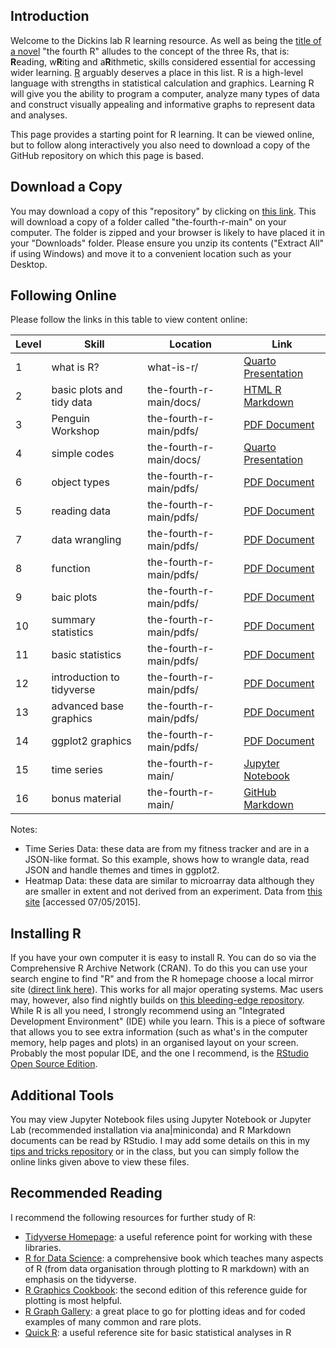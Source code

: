 ## Introduction
Welcome to the Dickins lab R learning resource. As well as being the [title of a novel](https://en.wikipedia.org/wiki/The_Fourth_%22R%22) "the fourth R" alludes to the concept of the three Rs, that is: **R**eading, w**R**iting and a**R**ithmetic, skills considered essential for accessing wider learning. [R](https://www.r-project.org) arguably deserves a place in this list. R is a high-level language with strengths in statistical calculation and graphics. Learning R will give you the ability to program a computer, analyze many types of data and construct visually appealing and informative graphs to represent data and analyses.

This page provides a starting point for R learning. It can be viewed online, but to follow along interactively you also need to download a copy of the GitHub repository on which this page is based.

## Download a Copy
You may download a copy of this "repository" by clicking on [this link](https://github.com/tethig/the-fourth-r/archive/refs/heads/main.zip). This will download a copy of a folder called "the-fourth-r-main" on your computer. The folder is zipped and your browser is likely to have placed it in your "Downloads" folder. Please ensure you unzip its contents ("Extract All" if using Windows) and move it to a convenient location such as your Desktop.

## Following Online
Please follow the links in this table to view content online:

| Level  | Skill                     | Location                | Link                                                                                   |
|--------|---------------------------|-------------------------|----------------------------------------------------------------------------------------|
| 1      | what is R?                | what-is-r/              | [Quarto Presentation](https://bendickins.net/what-is-r/)                               |
| 2      | basic plots and tidy data | the-fourth-r-main/docs/ | [HTML R Markdown](scatter-plots.html)                                                  |
| 3      | Penguin Workshop          | the-fourth-r-main/pdfs/ | [PDF Document](../blob/main/pdfs/PenguinsWorkshop.pdf)                                 |
| 4      | simple codes              | the-fourth-r-main/docs/ | [Quarto Presentation](simple-codes.html)                                          |
| 6      | object types              | the-fourth-r-main/pdfs/ | [PDF Document](../blob/main/pdfs/3-object-types.pdf)                                   |
| 5      | reading data              | the-fourth-r-main/pdfs/ | [PDF Document](../blob/main/pdfs/2-reading-data.pdf)                                   |
| 7      | data wrangling            | the-fourth-r-main/pdfs/ | [PDF Document](../blob/main/pdfs/4-data-wrangling.pdf)                                 |
| 8      | function                  | the-fourth-r-main/pdfs/ | [PDF Document](../blob/main/pdfs/5-functions.pdf)                                      |
| 9      | baic plots                | the-fourth-r-main/pdfs/ | [PDF Document](../blob/main/pdfs/6-basic-plots.pdf)                                    |
| 10     | summary statistics        | the-fourth-r-main/pdfs/ | [PDF Document](../blob/main/pdfs/7-summary-statistics.pdf)                             |
| 11     | basic statistics          | the-fourth-r-main/pdfs/ | [PDF Document](../blob/main/pdfs/8-basic-statistics.pdf)                               |
| 12     | introduction to tidyverse | the-fourth-r-main/pdfs/ | [PDF Document](../blob/main/pdfs/9-tidyverse-introduction.pdf)                         |
| 13     | advanced base graphics    | the-fourth-r-main/pdfs/ | [PDF Document](../blob/main/pdfs/10-advanced-base-graphics.pdf)                        |
| 14     | ggplot2 graphics          | the-fourth-r-main/pdfs/ | [PDF Document](../blob/main/pdfs/11-ggplot2-graphics.pdf)                              |
| 15     | time series               | the-fourth-r-main/      | [Jupyter Notebook](https://github.com/tethig/the-fourth-r/blob/main/time-series.ipynb) |
| 16     | bonus material            | the-fourth-r-main/      | [GitHub Markdown](https://github.com/tethig/the-fourth-r/blob/main/bonus-material.md)  |

Notes:
- Time Series Data: these data are from my fitness tracker and are in a JSON-like format. So this example, shows how to wrangle data, read JSON and handle themes and times in ggplot2.
- Heatmap Data: these data are similar to microarray data although they are smaller in extent and not derived from an experiment. Data from [this site](http://www.sbeams.org/sample_data/) [accessed 07/05/2015].

## Installing R
If you have your own computer it is easy to install R. You can do so via the Comprehensive R Archive Network (CRAN). To do this you can use your search engine to find "R" and from the R homepage choose a local mirror site ([direct link here](https://cran.r-project.org/mirrors.html)). This works for all major operating systems. Mac users may, however, also find nightly builds on [this bleeding-edge repository](https://mac.r-project.org). While R is all you need, I strongly recommend using an "Integrated Development Environment" (IDE) while you learn. This is a piece of software that allows you to see extra information (such as what's in the computer memory, help pages and plots) in an organised layout on your screen. Probably the most popular IDE, and the one I recommend, is the [RStudio Open Source Edition](https://www.rstudio.com/products/rstudio/download/).

## Additional Tools
You may view Jupyter Notebook files using Jupyter Notebook or Jupyter Lab (recommended installation via ana|miniconda) and R Markdown documents can be read by RStudio. I may add some details on this in my [tips and tricks repository](https://github.com/tethig/turbo-spoon) or in the class, but you can simply follow the online links given above to view these files.

## Recommended Reading
I recommend the following resources for further study of R:
- [Tidyverse Homepage](https://www.tidyverse.org): a useful reference point for working with these libraries.
- [R for Data Science](https://r4ds.had.co.nz): a comprehensive book which teaches many aspects of R (from data organisation through plotting to R markdown) with an emphasis on the tidyverse.
- [R Graphics Cookbook](https://r-graphics.org): the second edition of this reference guide for plotting is most helpful.
- [R Graph Gallery](https://www.r-graph-gallery.com): a great place to go for plotting ideas and for coded examples of many common and rare plots.
- [Quick R](https://www.statmethods.net/): a useful reference site for basic statistical analyses in R
